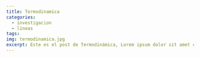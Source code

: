 ```yaml
---
title: Termodinamica
categories:
  - investigacion
  - lineas
tags:
img: termodinamica.jpg
excerpt: Este es el post de Termodinámica, Lorem ipsum dolor sit amet consectetur adipisicing elit. Iste velit quas aliquid quam rerum exercitationem.
---
```

